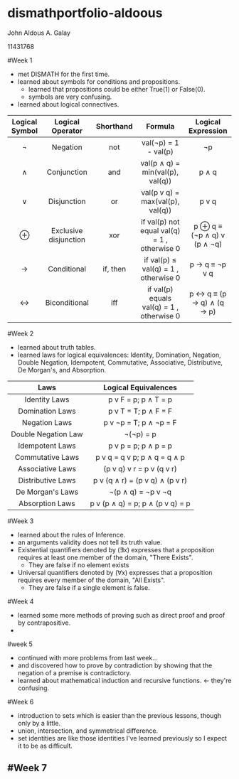 # dismathportfolio-aldoous
John Aldous A. Galay

11431768

#Week 1
- met DISMATH for the first time.
- learned about symbols for conditions and propositions.
  - learned that propositions could be either True(1) or False(0).
  - symbols are very confusing.
- learned about logical connectives.

| Logical Symbol  |  Logical Operator | Shorthand | Formula | Logical Expression |
| :-----: |:-------:|:-----:| :-------: | :-------: |
| ¬ |Negation | not | val(¬p) = 1 - val(p) | ¬p |
| ∧ | Conjunction | and | val(p ∧ q) = min(val(p), val(q)) | p ∧ q |
| ∨ | Disjunction | or | val(p v q) = max(val(p), val(q)) | p v q |
| ⊕ | Exclusive disjunction | xor | if val(p)  not equal val(q) = 1 , otherwise  0|  p ⊕ q  ≡ (¬p ∧ q) v (p ∧ ¬q) |
| → | Conditional | if, then | if val(p)  ≤ val(q) = 1 , otherwise  0  | p → q ≡  ¬p v q |
| ↔ | Biconditional | iff | if val(p) equals val(q) = 1 , otherwise  0 |  p ↔ q ≡ (p → q) ∧ (q → p) |

#Week 2
- learned about truth tables.
- learned laws for logical equivalences: Identity, Domination, Negation, Double Negation, Idempotent, Commutative, Associative, Distributive, De Morgan's, and Absorption.

| Laws | Logical Equivalences |
| :-----: |:-------:|
| Identity Laws | p v F = p; p ∧ T = p |
| Domination Laws | p v T = T; p ∧ F = F |
| Negation Laws | p v ¬p = T; p ∧ ¬p = F |
| Double Negation Law | ¬(¬p) = p |
| Idempotent Laws | p v p = p; p ∧ p = p |
| Commutative Laws | p v q = q v p; p ∧ q = q ∧ p |
| Associative Laws | (p v q) v r = p v (q v r) |
| Distributive Laws | p v (q ∧ r) = (p v q) ∧ (p v r) |
| De Morgan's Laws | ¬(p ∧ q) = ¬p v ¬q |
| Absorption Laws | p v (p ∧ q) = p; p ∧ (p v q) = p |

#Week 3
 - learned about the rules of Inference.
 - an arguments validity does not tell its truth value.
 - Existential quantifiers denoted by (∃x) expresses that a proposition requires at least one member of the domain, "There Exists".
   - They are false if no element exists  
 - Universal quantifiers denoted by (∀x) expresses that a proposition requires every member of the domain, "All Exists".
   - They are false if a single element is false.

#Week 4
 - learned some more methods of proving such as direct proof and proof by contrapositive.
 - 

#week 5
 - continued with more problems from last week...
 - and discovered how to prove by contradiction by showing that the negation of a premise is contradictory.
 - learned about mathematical induction and recursive functions. <- they're confusing.

#Week 6
 - introduction to sets which is easier than the previous lessons, though only by a little.
 - union, intersection, and symmetrical difference.
 - set identities are like those identities I've learned previously so I expect it to be as difficult.

#Week 7
 - 
